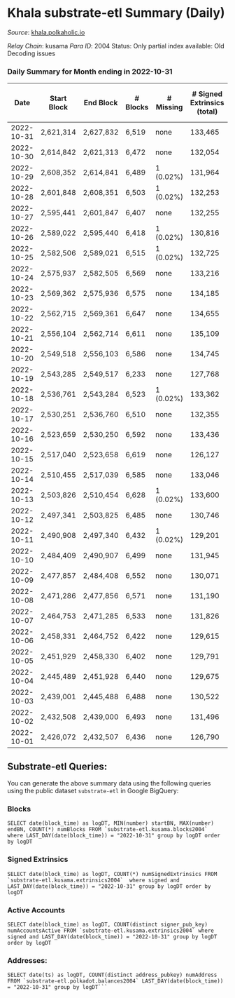 # Khala substrate-etl Summary (Daily)

_Source_: [khala.polkaholic.io](https://khala.polkaholic.io)

*Relay Chain*: kusama
*Para ID*: 2004
Status: Only partial index available: Old Decoding issues


### Daily Summary for Month ending in 2022-10-31


| Date | Start Block | End Block | # Blocks | # Missing | # Signed Extrinsics (total) | # Active Accounts | # Addresses with Balances | # Events | # Transfers | # XCM Transfers In | # XCM Transfers Out |
| ---- | ----------- | --------- | -------- | --------- | --------------------------- | ----------------- | ------------------------- | -------- | ----------- | ------------------ | ------------------- |
| 2022-10-31 | 2,621,314 | 2,627,832 | 6,519 | none  | 133,465 | 2,128 | 18,546 | 1,759,995 | 3,919 ($831,551) | 26 ($5,628.42) |   |
| 2022-10-30 | 2,614,842 | 2,621,313 | 6,472 | none  | 132,054 | 1,894 | 18,474 | 1,751,950 | 3,156 ($1,071,210) | 7 ($790.82) |   |
| 2022-10-29 | 2,608,352 | 2,614,841 | 6,489 | 1 (0.02%) | 131,964 | 1,900 |  | 1,756,734 | 3,468 ($1,242,649) | 14 ($2,447.12) |   |
| 2022-10-28 | 2,601,848 | 2,608,351 | 6,503 | 1 (0.02%) | 132,253 | 1,894 |  | 1,759,134 | 2,871 ($471,514) | 7 ($1,290.18) |   |
| 2022-10-27 | 2,595,441 | 2,601,847 | 6,407 | none  | 132,255 | 1,868 | 18,360 | 1,749,468 | 2,814 ($642,745) | 18 ($3,777.08) |   |
| 2022-10-26 | 2,589,022 | 2,595,440 | 6,418 | 1 (0.02%) | 130,816 | 1,869 | 18,340 | 1,741,126 | 3,017 ($402,193) | 23 ($2,210.70) |   |
| 2022-10-25 | 2,582,506 | 2,589,021 | 6,515 | 1 (0.02%) | 132,725 | 2,129 |  | 1,764,434 | 3,491 ($1,333,450) | 12 ($428.55) |   |
| 2022-10-24 | 2,575,937 | 2,582,505 | 6,569 | none  | 133,216 | 1,892 |  | 1,771,313 | 3,136 ($977,864) | 9 ($238.24) |   |
| 2022-10-23 | 2,569,362 | 2,575,936 | 6,575 | none  | 134,185 | 1,940 |  | 1,778,229 | 3,198 ($1,163,003) | 17 ($3,306.89) |   |
| 2022-10-22 | 2,562,715 | 2,569,361 | 6,647 | none  | 134,655 | 1,829 |  | 1,785,401 | 2,899 ($561,781) | 15 ($452.59) |   |
| 2022-10-21 | 2,556,104 | 2,562,714 | 6,611 | none  | 135,109 | 1,963 | 18,210 | 1,788,326 | 3,500 ($466,781) | 16 ($2,221.76) |   |
| 2022-10-20 | 2,549,518 | 2,556,103 | 6,586 | none  | 134,745 | 1,937 |  | 1,783,297 | 3,522 ($713,174) | 38 ($3,692.72) |   |
| 2022-10-19 | 2,543,285 | 2,549,517 | 6,233 | none  | 127,768 | 2,047 |  | 1,685,052 | 3,258 ($386,287) | 26 ($1,058.65) |   |
| 2022-10-18 | 2,536,761 | 2,543,284 | 6,523 | 1 (0.02%) | 133,362 | 2,080 |  | 1,761,677 | 3,926 ($1,595,026) | 41 ($6,271.28) |   |
| 2022-10-17 | 2,530,251 | 2,536,760 | 6,510 | none  | 132,355 | 2,043 | 18,064 | 1,756,315 | 3,927 ($1,062,704) | 80 ($11,388.01) |   |
| 2022-10-16 | 2,523,659 | 2,530,250 | 6,592 | none  | 133,436 | 2,110 | 18,012 | 1,766,460 | 4,117 ($1,636,810) | 67 ($6,515.74) |   |
| 2022-10-15 | 2,517,040 | 2,523,658 | 6,619 | none  | 126,127 | 2,562 |  | 1,680,223 | 5,805 ($4,286,542) | 107 ($56,187.85) |   |
| 2022-10-14 | 2,510,455 | 2,517,039 | 6,585 | none  | 133,046 | 2,026 |  | 1,756,287 | 4,088 ($1,844,115) | 96 ($16,873.05) |   |
| 2022-10-13 | 2,503,826 | 2,510,454 | 6,628 | 1 (0.02%) | 133,600 | 1,753 |  | 1,773,770 | 2,831 ($280,161) | 25 ($2,021.73) |   |
| 2022-10-12 | 2,497,341 | 2,503,825 | 6,485 | none  | 130,746 | 1,743 | 17,809 | 1,732,926 | 2,718 ($81,972.50) | 1 ($50.35) |   |
| 2022-10-11 | 2,490,908 | 2,497,340 | 6,432 | 1 (0.02%) | 129,201 | 1,740 | 17,802 | 1,714,251 | 2,505 ($201,905) | 6 ($609.41) |   |
| 2022-10-10 | 2,484,409 | 2,490,907 | 6,499 | none  | 131,945 | 1,800 | 17,793 | 1,739,893 | 2,780 ($165,333) | 5 ($163.13) |   |
| 2022-10-09 | 2,477,857 | 2,484,408 | 6,552 | none  | 130,071 | 1,777 | 17,782 | 1,719,399 | 2,652 ($136,301) | 10 ($266.96) |   |
| 2022-10-08 | 2,471,286 | 2,477,856 | 6,571 | none  | 131,190 | 1,669 | 17,764 | 1,745,772 | 2,390 ($163,623) | 10 ($386.82) |   |
| 2022-10-07 | 2,464,753 | 2,471,285 | 6,533 | none  | 131,826 | 1,710 | 17,749 | 1,747,739 | 2,410 ($369,041) | 16 ($724.97) |   |
| 2022-10-06 | 2,458,331 | 2,464,752 | 6,422 | none  | 129,615 | 1,721 | 17,737 | 1,719,462 | 2,433 ($98,214.31) | 10 ($308.20) |   |
| 2022-10-05 | 2,451,929 | 2,458,330 | 6,402 | none  | 129,791 | 1,710 | 17,731 | 1,721,599 | 2,388 ($144,228) | 8 ($122.58) |   |
| 2022-10-04 | 2,445,489 | 2,451,928 | 6,440 | none  | 129,675 | 1,719 | 17,724 | 1,720,023 | 2,554 ($132,056) | 8 ($575.96) |   |
| 2022-10-03 | 2,439,001 | 2,445,488 | 6,488 | none  | 130,522 | 1,720 |  | 1,734,278 | 2,648 ($91,803.41) | 17 ($620.61) |   |
| 2022-10-02 | 2,432,508 | 2,439,000 | 6,493 | none  | 131,496 | 1,677 |  | 1,743,958 | 2,313 ($120,981) | 10 ($553.64) |   |
| 2022-10-01 | 2,426,072 | 2,432,507 | 6,436 | none  | 126,790 | 1,731 |  | 1,684,757 | 2,346 ($98,769.81) | 2 ($220.31) |   |

## Substrate-etl Queries:
You can generate the above summary data using the following queries using the public dataset `substrate-etl` in Google BigQuery:


### Blocks
```
SELECT date(block_time) as logDT, MIN(number) startBN, MAX(number) endBN, COUNT(*) numBlocks FROM `substrate-etl.kusama.blocks2004`  where LAST_DAY(date(block_time)) = "2022-10-31" group by logDT order by logDT
```


### Signed Extrinsics
```
SELECT date(block_time) as logDT, COUNT(*) numSignedExtrinsics FROM `substrate-etl.kusama.extrinsics2004`  where signed and LAST_DAY(date(block_time)) = "2022-10-31" group by logDT order by logDT
```


### Active Accounts
```
SELECT date(block_time) as logDT, COUNT(distinct signer_pub_key) numAccountsActive FROM `substrate-etl.kusama.extrinsics2004` where signed and LAST_DAY(date(block_time)) = "2022-10-31" group by logDT order by logDT
```


### Addresses:
```
SELECT date(ts) as logDT, COUNT(distinct address_pubkey) numAddress FROM `substrate-etl.polkadot.balances2004` LAST_DAY(date(block_time)) = "2022-10-31" group by logDT```

